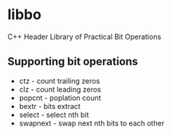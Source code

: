 # libbo

C++ Header Library of Practical Bit Operations

## Supporting bit operations

  - ctz - count trailing zeros
  - clz - count leading zeros
  - popcnt - poplation count
  - bextr - bits extract
  - select - select nth bit
  - swapnext - swap next nth bits to each other
